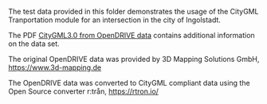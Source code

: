 The test data provided in this folder demonstrates the usage of the CityGML Tranportation module for an intersection in the city of Ingolstadt.

The PDF [CityGML3.0 from OpenDRIVE data](../CityGML_3.0_transportation_data_from_OpenDRIVE/CityGML3.0%20from%20OpenDRIVE%20data.pdf) contains additional information on the data set.

The original OpenDRIVE data was provided by 3D Mapping Solutions GmbH, https://www.3d-mapping.de

The OpenDRIVE data was converted to CityGML compliant data using the Open Source converter r:trån, https://rtron.io/
